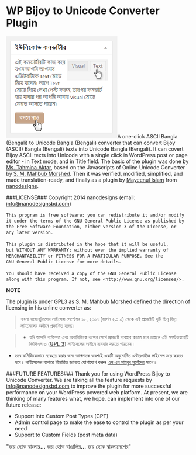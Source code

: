 WP Bijoy to Unicode Converter Plugin
===========================================

<img src="screenshot.png" alt="Bijoy to Unicode Converter WordPress Plugin" />A one-click ASCII Bangla (Bengali) to Unicode Bangla (Bengali) converter that can convert Bijoy (ASCII) Bangla (Bengali) texts into Unicode Bangla (Bengali). It can covert Bijoy ASCII texts into Unicode with a single click in WordPress post or page editor - in Text mode, and in Title field. The basic of the plugin was done by <a href="https://github.com/nishiafia">Ms. Tahmina Aktar</a>, based on the Javascripts of Online Unicode Converter by <a href="http://bnwebtools.sourceforge.net/">S. M. Mahbub Morshed</a>. Then it was verified, modified, simplified, and made translation-ready, and finally as a plugin by <a href="https://github.com/mayeenulislam">Mayeenul Islam</a> from <a href="http://nanodesignsbd.com">nanodesigns</a>.

###LICENSE###
    Copyright 2014 nanodesigns (email: info@nanodesignsbd.com)

    This program is free software: you can redistribute it and/or modify
    it under the terms of the GNU General Public License as published by
    the Free Software Foundation, either version 3 of the License, or
    any later version.

    This plugin is distributed in the hope that it will be useful,
    but WITHOUT ANY WARRANTY; without even the implied warranty of
    MERCHANTABILITY or FITNESS FOR A PARTICULAR PURPOSE. See the
    GNU General Public License for more details.

    You should have received a copy of the GNU General Public License
    along with this program. If not, see <http://www.gnu.org/licenses/>.

**NOTE**

The plugin is under GPL3 as S. M. Mahbub Morshed defined the direction of licensing
in his online converter as:

>বাংলা ওয়োবটুলসের লাইসেন্স
সেপ্টেম্বর ১৮, ২০০৭ (ভার্সন ২.১.০) থেকে এই প্রজেক্টটি দুটি	ভিন্ন ভিন্ন লাইসেন্সের অধীনে প্রকাশিত হচ্ছে।

>- যদি আপনি ব্যক্তিগত এবং অবানিজ্যিক ওপেন সোর্স প্রজেক্টে ব্যবহার করতে চান
  তাহলে এই সফটওয়্যারটি জিপিএল ৩ (<a href="http://www.gnu.org/licenses/gpl.html">GPL 3</a>) লাইসেন্সের অধীনে ব্যবহার করতে পারবেন।
- তবে বানিজ্যিকভাবে ব্যবহার করার জন্য আপনাকে অবশ্যই একটি অনুমোদিত
  এন্টারপ্রাইজ লাইসেন্স ক্রয় করতে হবে। লাইসেন্সের ব্যপারে বিস্তারিত জানতে যোগাযোগ করুন
  <a href="udvranto@yahoo.com">এস এম মাহবুব মুর্শেদের</a> সাথে।


###FUTURE FEATURES###
Thank you for using WordPress Bijoy to Unicode Converter. We are taking all the feature requests by
info@nanodesignsbd.com to improve the plugin for more successful performance on your WordPress
powered web platform. At present, we are thinking of many features what, we hope, can implement
into one of our future release:
   * Support into Custom Post Types (CPT)
   * Admin control page to make the ease to control the plugin as per your need
   * Support to Custom Fields (post meta data)


<big>"জয় হোক বাংলার... জয় হোক বাঙালির... জয় হোক বাংলাদেশের"</big>
